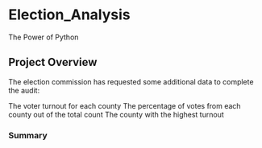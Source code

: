# Election_Analysis
The Power of Python

## Project Overview
The election commission has requested some additional data to complete the audit:

The voter turnout for each county
The percentage of votes from each county out of the total count
The county with the highest turnout
### Summary
